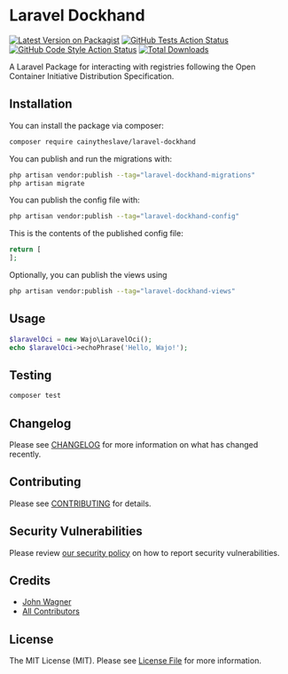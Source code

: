 # Laravel Dockhand

[![Latest Version on Packagist](https://img.shields.io/packagist/v/cainytheslave/laravel-dockhand.svg?style=flat-square)](https://packagist.org/packages/cainytheslave/laravel-dockhand)
[![GitHub Tests Action Status](https://img.shields.io/github/actions/workflow/status/cainytheslave/laravel-dockhand/run-tests.yml?branch=main&label=tests&style=flat-square)](https://github.com/cainytheslave/laravel-dockhand/actions?query=workflow%3Arun-tests+branch%3Amain)
[![GitHub Code Style Action Status](https://img.shields.io/github/actions/workflow/status/cainytheslave/laravel-dockhand/fix-php-code-style-issues.yml?branch=main&label=code%20style&style=flat-square)](https://github.com/cainytheslave/laravel-dockhand/actions?query=workflow%3A"Fix+PHP+code+style+issues"+branch%3Amain)
[![Total Downloads](https://img.shields.io/packagist/dt/cainytheslave/laravel-dockhand.svg?style=flat-square)](https://packagist.org/packages/cainytheslave/laravel-dockhand)

A Laravel Package for interacting with registries following the Open Container Initiative Distribution Specification.

## Installation

You can install the package via composer:

```bash
composer require cainytheslave/laravel-dockhand
```

You can publish and run the migrations with:

```bash
php artisan vendor:publish --tag="laravel-dockhand-migrations"
php artisan migrate
```

You can publish the config file with:

```bash
php artisan vendor:publish --tag="laravel-dockhand-config"
```

This is the contents of the published config file:

```php
return [
];
```

Optionally, you can publish the views using

```bash
php artisan vendor:publish --tag="laravel-dockhand-views"
```

## Usage

```php
$laravelOci = new Wajo\LaravelOci();
echo $laravelOci->echoPhrase('Hello, Wajo!');
```

## Testing

```bash
composer test
```

## Changelog

Please see [CHANGELOG](CHANGELOG.md) for more information on what has changed recently.

## Contributing

Please see [CONTRIBUTING](CONTRIBUTING.md) for details.

## Security Vulnerabilities

Please review [our security policy](../../security/policy) on how to report security vulnerabilities.

## Credits

- [John Wagner](https://github.com/cainytheslave)
- [All Contributors](../../contributors)

## License

The MIT License (MIT). Please see [License File](LICENSE.md) for more information.
